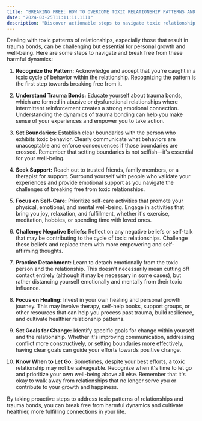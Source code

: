 ```yaml
---
title: "BREAKING FREE: HOW TO OVERCOME TOXIC RELATIONSHIP PATTERNS AND TRAUMA BONDS"
date: "2024-03-25T11:11:11.1111"
description: "Discover actionable steps to navigate toxic relationship patterns and break free from trauma bonds. Learn how to set boundaries, prioritize self-care, and cultivate healthier connections for personal growth and well-being."
---
```


Dealing with toxic patterns of relationships, especially those that result in trauma bonds, can be challenging but essential for personal growth and well-being. Here are some steps to navigate and break free from these harmful dynamics:

1. **Recognize the Pattern:** Acknowledge and accept that you're caught in a toxic cycle of behavior within the relationship. Recognizing the pattern is the first step towards breaking free from it.

2. **Understand Trauma Bonds:** Educate yourself about trauma bonds, which are formed in abusive or dysfunctional relationships where intermittent reinforcement creates a strong emotional connection. Understanding the dynamics of trauma bonding can help you make sense of your experiences and empower you to take action.

3. **Set Boundaries:** Establish clear boundaries with the person who exhibits toxic behavior. Clearly communicate what behaviors are unacceptable and enforce consequences if those boundaries are crossed. Remember that setting boundaries is not selfish—it's essential for your well-being.

4. **Seek Support:** Reach out to trusted friends, family members, or a therapist for support. Surround yourself with people who validate your experiences and provide emotional support as you navigate the challenges of breaking free from toxic relationships.

5. **Focus on Self-Care:** Prioritize self-care activities that promote your physical, emotional, and mental well-being. Engage in activities that bring you joy, relaxation, and fulfillment, whether it's exercise, meditation, hobbies, or spending time with loved ones.

6. **Challenge Negative Beliefs:** Reflect on any negative beliefs or self-talk that may be contributing to the cycle of toxic relationships. Challenge these beliefs and replace them with more empowering and self-affirming thoughts.

7. **Practice Detachment:** Learn to detach emotionally from the toxic person and the relationship. This doesn't necessarily mean cutting off contact entirely (although it may be necessary in some cases), but rather distancing yourself emotionally and mentally from their toxic influence.

8. **Focus on Healing:** Invest in your own healing and personal growth journey. This may involve therapy, self-help books, support groups, or other resources that can help you process past trauma, build resilience, and cultivate healthier relationship patterns.

9. **Set Goals for Change:** Identify specific goals for change within yourself and the relationship. Whether it's improving communication, addressing conflict more constructively, or setting boundaries more effectively, having clear goals can guide your efforts towards positive change.

10. **Know When to Let Go:** Sometimes, despite your best efforts, a toxic relationship may not be salvageable. Recognize when it's time to let go and prioritize your own well-being above all else. Remember that it's okay to walk away from relationships that no longer serve you or contribute to your growth and happiness.

By taking proactive steps to address toxic patterns of relationships and trauma bonds, you can break free from harmful dynamics and cultivate healthier, more fulfilling connections in your life.
